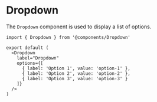 # Dropdown

The `Dropdown` component is used to display a list of options.

```tsx
import { Dropdown } from '@components/Dropdown'

export default (
  <Dropdown
    label="Dropdown"
    options={[
      { label: 'Option 1', value: 'option-1' },
      { label: 'Option 2', value: 'option-2' },
      { label: 'Option 3', value: 'option-3' }
    ]}
  />
)
```
